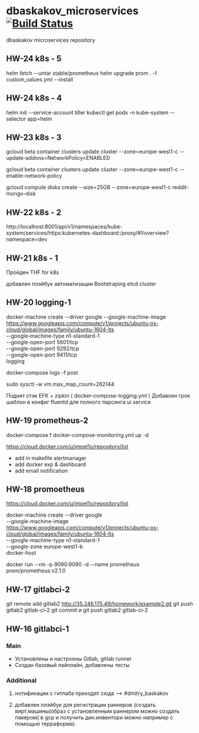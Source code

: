 # dbaskakov_microservices[![Build Status](https://travis-ci.com/Otus-DevOps-2018-09/dbaskakov_microservices.svg?branch=master)](https://travis-ci.com/Otus-DevOps-2018-09/dbaskakov_microservices)
dbaskakov microservices repository

## HW-24 k8s - 5

helm fetch --untar stable/prometheus
helm upgrade prom . -f custom_values.yml --install

## HW-24 k8s - 4

helm init --service-account tiller
 kubectl get pods -n kube-system --selector app=helm

## HW-23 k8s - 3

gcloud beta container clusters update cluster --zone=europe-west1-c --update-addons=NetworkPolicy=ENABLED

gcloud beta container clusters update cluster --zone=europe-west1-c  --enable-network-policy

gcloud compute disks create --size=25GB --zone=europe-west1-c reddit-mongo-disk

## HW-22 k8s - 2

http://localhost:8001/api/v1/namespaces/kube-system/services/https:kubernetes-dashboard:/proxy/#!/overview?namespace=dev

## HW-21 k8s - 1

Пройден THF for k8s

добавлен плэйбук автоматизации Bootstraping etcd cluster

## HW-20 logging-1

 docker-machine create --driver google --google-machine-image https://www.googleapis.com/compute/v1/projects/ubuntu-os-cloud/global/images/family/ubuntu-1604-lts \
 --google-machine-type n1-standard-1 \
 --google-open-port 5601/tcp \
 --google-open-port 9292/tcp \
 --google-open-port 9411/tcp \
 logging 

  docker-compose logs -f post 

  sudo sysctl -w vm.max_map_count=262144

  Поднят стэк EFK + zipkin ( docker-compose-logging.yml )
  Добавлен грок шаблон в конфиг fluentd  для полного парсинга ui service
  


## HW-19 prometheus-2

docker-compose f docker-compose-monitoring.yml up -d

https://cloud.docker.com/u/impel1o/repository/list

- add in makefile alertmanager
- add docker exp & dashboard
- add email notification

## HW-18 promoetheus

https://cloud.docker.com/u/impel1o/repository/list

docker-machine create --driver google \
 --google-machine-image https://www.googleapis.com/compute/v1/projects/ubuntu-os-cloud/global/images/family/ubuntu-1604-lts \
 --google-machine-type n1-standard-1 \
 --google-zone europe-west1-b \
 docker-host 

 docker run --rm -p 9090:9090 -d --name prometheus prom/prometheus:v2.1.0 

 ## HW-17 gitlabci-2

git remote add gitlab2 http://35.246.175.49/homework/example2.git
git push gitlab2 gitlab-ci-2
git commit и git push gitlab2 gitlab-ci-2

## HW-16 gitlabci-1

### Main
- Установлены и настроены Gitlab, gitlab runner
- Создан базовый пайплайн, добавлены тесты

### Additional
1. нотификации с гитлаба приходят сюда --> #dmitry_baskakov

2. добавлен плэйбук для регистрации раннеров (создать вирт.машины(образ с установленным раннером можно создать пакером] в gcp и получить дин.инвентори можно например с помощью терраформа)
